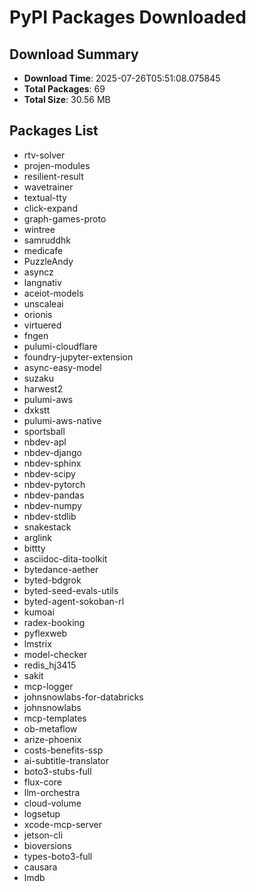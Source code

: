 # PyPI Packages Downloaded

## Download Summary
- **Download Time**: 2025-07-26T05:51:08.075845
- **Total Packages**: 69
- **Total Size**: 30.56 MB

## Packages List
- rtv-solver
- projen-modules
- resilient-result
- wavetrainer
- textual-tty
- click-expand
- graph-games-proto
- wintree
- samruddhk
- medicafe
- PuzzleAndy
- asyncz
- langnativ
- aceiot-models
- unscaleai
- orionis
- virtuered
- fngen
- pulumi-cloudflare
- foundry-jupyter-extension
- async-easy-model
- suzaku
- harwest2
- pulumi-aws
- dxkstt
- pulumi-aws-native
- sportsball
- nbdev-apl
- nbdev-django
- nbdev-sphinx
- nbdev-scipy
- nbdev-pytorch
- nbdev-pandas
- nbdev-numpy
- nbdev-stdlib
- snakestack
- arglink
- bittty
- asciidoc-dita-toolkit
- bytedance-aether
- byted-bdgrok
- byted-seed-evals-utils
- byted-agent-sokoban-rl
- kumoai
- radex-booking
- pyflexweb
- lmstrix
- model-checker
- redis_hj3415
- sakit
- mcp-logger
- johnsnowlabs-for-databricks
- johnsnowlabs
- mcp-templates
- ob-metaflow
- arize-phoenix
- costs-benefits-ssp
- ai-subtitle-translator
- boto3-stubs-full
- flux-core
- llm-orchestra
- cloud-volume
- logsetup
- xcode-mcp-server
- jetson-cli
- bioversions
- types-boto3-full
- causara
- lmdb
